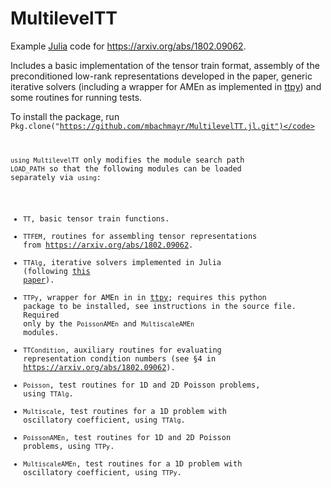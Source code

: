 # MultilevelTT

Example [Julia](https://julialang.org/) code for <https://arxiv.org/abs/1802.09062>. 

Includes a basic implementation of the tensor train format, assembly of the preconditioned low-rank representations developed in the paper, generic iterative solvers (including a wrapper for AMEn as implemented in [ttpy](https://github.com/oseledets/ttpy)) and some routines for running tests.

To install the package, run <code>Pkg.clone("https://github.com/mbachmayr/MultilevelTT.jl.git")</code>

`using MultilevelTT` only modifies the module search path `LOAD_PATH` so that the following modules can be loaded separately via `using`:
- `TT`, basic tensor train functions.
- `TTFEM`, routines for assembling tensor representations from <https://arxiv.org/abs/1802.09062>.
- `TTAlg`, iterative solvers implemented in Julia (following [this paper](http://dx.doi.org/10.1007/s10208-016-9314-z)).
- `TTPy`, wrapper for AMEn in in [ttpy](https://github.com/oseledets/ttpy); requires this python package to be installed, see instructions in the source file. Required only by the `PoissonAMEn` and `MultiscaleAMEn` modules.
- `TTCondition`, auxiliary routines for evaluating representation condition numbers (see §4 in <https://arxiv.org/abs/1802.09062>).
- `Poisson`, test routines for 1D and 2D Poisson problems, using `TTAlg`.
- `Multiscale`, test routines for a 1D problem with oscillatory coefficient, using `TTAlg`.
- `PoissonAMEn`, test routines for 1D and 2D Poisson problems, using `TTPy`.
- `MultiscaleAMEn`, test routines for a 1D problem with oscillatory coefficient, using `TTPy`.
